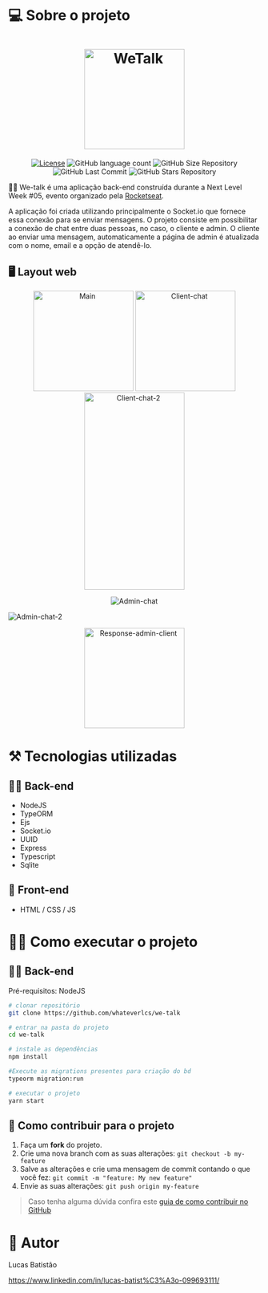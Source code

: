 # 💻 Sobre o projeto

<h1 align="center">
    <img alt="WeTalk" title="#Logo" src="https://github.com/whateverlcs/we-talk/blob/main/assets/logo.png" width="200px" />
</h1>

<p align="center">
  <a href="https://github.com/whateverlcs/we-talk/blob/main/LICENSE"><img alt="License" src="https://img.shields.io/npm/l/react?color=%237964af" /></a>
  
  <img alt="GitHub language count" src="https://img.shields.io/github/languages/count/whateverlcs/we-talk?color=%237964af">
  
  <img alt="GitHub Size Repository" src="https://img.shields.io/github/repo-size/whateverlcs/we-talk?color=%237964af">
    
  <img alt="GitHub Last Commit" src="https://img.shields.io/github/last-commit/whateverlcs/we-talk?color=%237964af">
  
  <img alt="GitHub Stars Repository" src="https://img.shields.io/github/stars/whateverlcs/we-talk?style=social">
</p>

🦸‍♂️ We-talk é uma aplicação back-end construída durante a Next Level Week #05, evento organizado pela [Rocketseat](https://rocketseat.com.br/ "Site da Rocketseat").

A aplicação foi criada utilizando principalmente o Socket.io que fornece essa conexão para se enviar mensagens. O projeto consiste em possibilitar a conexão de chat entre duas pessoas, no caso, o cliente e admin. O cliente ao enviar uma mensagem, automaticamente a página de admin é atualizada com o nome, email e a opção de atendê-lo.

## 🖥 Layout web
<p align="center">
  <img alt="Main" title="Main" src="https://github.com/whateverlcs/we-talk/blob/main/assets/main.png" width="200px">
  
  <img alt="Client-chat" title="Client-chat" src="https://github.com/whateverlcs/we-talk/blob/main/assets/client-chat.png" width="200px">

  <img alt="Client-chat-2" title="Client-chat-2" src="https://github.com/whateverlcs/we-talk/blob/main/assets/client-chat-2.png" width="200px" height="393px">
</p>

<p align="center">
  <img alt="Admin-chat" title="Admin-chat" src="https://github.com/whateverlcs/we-talk/blob/main/assets/admin-chat.png">
</p>

![Admin-chat-2](https://github.com/whateverlcs/we-talk/blob/main/assets/admin-chat-2.png)

<p align="center">
  <img alt="Response-admin-client" title="Response-admin-client" src="https://github.com/whateverlcs/we-talk/blob/main/assets/response-admin-client.png" width="200px">
</p>

# ⚒ Tecnologias utilizadas
## 👨‍💻 Back-end
- NodeJS
- TypeORM
- Ejs
- Socket.io
- UUID
- Express
- Typescript
- Sqlite
## 🎨 Front-end
- HTML / CSS / JS

# 👨‍🔧 Como executar o projeto

## 👨‍💻 Back-end
Pré-requisitos: NodeJS

```bash
# clonar repositório
git clone https://github.com/whateverlcs/we-talk

# entrar na pasta do projeto
cd we-talk

# instale as dependências
npm install

#Execute as migrations presentes para criação do bd
typeorm migration:run

# executar o projeto
yarn start
```

## 🤝 Como contribuir para o projeto

1. Faça um **fork** do projeto.
2. Crie uma nova branch com as suas alterações: `git checkout -b my-feature`
3. Salve as alterações e crie uma mensagem de commit contando o que você fez: `git commit -m "feature: My new feature"`
4. Envie as suas alterações: `git push origin my-feature`
> Caso tenha alguma dúvida confira este [guia de como contribuir no GitHub](https://github.com/firstcontributions/first-contributions)

# 🤵 Autor

Lucas Batistão

https://www.linkedin.com/in/lucas-batist%C3%A3o-099693111/

